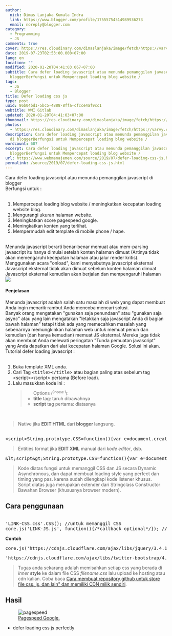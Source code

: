 ```yaml
---
author:
  nick: Dimas Lanjaka Kumala Indra
  link: https://www.blogger.com/profile/17555754514989936273
  email: noreply@blogger.com
category:
  - Programming
  - JS
comments: true
cover: https://res.cloudinary.com/dimaslanjaka/image/fetch/https://varvy.com/pagespeed/images/defer-js-block-c.png
date: 2019-07-23T02:53:00.000+07:00
lang: en
location: ""
modified: 2020-01-20T04:41:03.067+07:00
subtitle: Cara defer loading javascript atau menunda pemanggilan javascript di
  bloggerBerfungsi untuk Mempercepat loading blog website /
tags:
  - JS
  - Blogger
title: Defer loading css js
type: post
uuid: 86b04bd1-5bc5-4888-8ffa-cfcce4af9cc1
webtitle: WMI Gitlab
updated: 2020-01-20T04:41:03+07:00
thumbnail: https://res.cloudinary.com/dimaslanjaka/image/fetch/https://varvy.com/pagespeed/images/defer-js-block-c.png
photos:
  - https://res.cloudinary.com/dimaslanjaka/image/fetch/https://varvy.com/pagespeed/images/defer-js-block-c.png
description: Cara defer loading javascript atau menunda pemanggilan javascript
  di bloggerBerfungsi untuk Mempercepat loading blog website /
wordcount: 607
excerpt: Cara defer loading javascript atau menunda pemanggilan javascript di
  bloggerBerfungsi untuk Mempercepat loading blog website /
url: https://www.webmanajemen.com/source/2019/07/defer-loading-css-js.html
permalink: /source/2019/07/defer-loading-css-js.html
---
```


<div dir="ltr" style="text-align: left;" trbidi="on">Cara defer loading javascript atau menunda pemanggilan javascript di blogger<br>Berfungsi untuk :<br><br><ol style="text-align: left;"><li>Mempercepat loading blog website / meningkatkan kecepatan loading website blog.</li><li>Mengurangi ukuran halaman website.</li><li>Meningkatkan score pagespeed google.</li><li>Meningkatkan konten yang terlihat.</li><li>Mempermudah edit template di mobile phone / hape.</li></ol><br>Menunda javascript berarti benar-benar memuat atau mem-parsing javascript itu hanya dimulai setelah konten halaman dimuat (Artinya tidak akan memengaruhi kecepatan halaman atau jalur render kritis). <br>Menggunakan acara "onload", kami menyebutnya javascript eksternal Javascript eksternal tidak akan dimuat sebelum konten halaman dimuat Javascript eksternal kemudian akan berjalan dan mempengaruhi halaman <img src="https://res.cloudinary.com/dimaslanjaka/image/fetch/https://varvy.com/pagespeed/images/defer-js-block-c.png"><br><h4>Penjelasan</h4>Menunda javascript adalah salah satu masalah di web yang dapat membuat Anda ingin <strike>menarik rambut Anda mencoba mencari solusi</strike>. <br>Banyak orang mengatakan "gunakan saja penundaan" atau "gunakan saja async" atau yang lain mengatakan "letakkan saja javascript Anda di bagian bawah halaman" tetapi tidak ada yang memecahkan masalah yang sebenarnya memungkinkan halaman web untuk memuat penuh dan kemudian (dan hanya kemudian) memuat JS eksternal. Mereka juga tidak akan membuat Anda melewati peringatan "Tunda pemuatan javascript" yang Anda dapatkan dari alat kecepatan halaman Google. Solusi ini akan. <br>Tutorial defer loading javascript :<br><br><ol style="text-align: left;"><li>Buka template XML anda.</li><li>Cari Tag <kbd>&lt;title&gt;&lt;/title&gt;</kbd> atau bagian paling atas sebelum tag &lt;script&gt;&lt;/script&gt; pertama (Before load).</li><li>Lalu masukkan kode ini : <blockquote><ul>Options <small>(<sup>Choose 1</sup>)</small>: <li><b>title</b> tag: taruh dibawahnya</li><li><b>script</b> tag pertama: diatasnya</li></ul></blockquote></li></ol><br><blockquote>Native jika <b>EDIT HTML</b> dari <b>blogger </b>langsung.</blockquote><pre type="JS"><br>&lt;script&gt;String.prototype.CSS=function(){var e=document.createElement("link");e.rel="stylesheet",e.href=this;var t=document.getElementsByTagName("head")[0];window.addEventListener?window.addEventListener("load",function(){t.parentNode.insertBefore(e,t)},!1):window.attachEvent?window.attachEvent("onload",function(){t.parentNode.insertBefore(e,t)}):window.onload=t.parentNode.insertBefore(e,t)},core={js:function(e,t){var n=document.body||document.head,o=document.createElement("script");o.type="text/javascript",o.src=e,o.onreadystatechange=t,o.onload=t,n.appendChild(o)}};&lt;/script&gt;<br></pre><blockquote>Entities format jika <b>EDIT XML</b> manual dari <i>kode editor</i>, dsb.</blockquote><pre type="JS-ENT">&amp;lt;script&amp;gt;String.prototype.CSS=function(){var e=document.createElement(&amp;quot;link&amp;quot;);e.rel=&amp;quot;stylesheet&amp;quot;,e.href=this;var t=document.getElementsByTagName(&amp;quot;head&amp;quot;)[0];window.addEventListener?window.addEventListener(&amp;quot;load&amp;quot;,function(){t.parentNode.insertBefore(e,t)},!1):window.attachEvent?window.attachEvent(&amp;quot;onload&amp;quot;,function(){t.parentNode.insertBefore(e,t)}):window.onload=t.parentNode.insertBefore(e,t)},core={js:function(e,t){var n=document.body||document.head,o=document.createElement(&amp;quot;script&amp;quot;);o.type=&amp;quot;text/javascript&amp;quot;,o.src=e,o.onreadystatechange=t,o.onload=t,n.appendChild(o)}};&amp;lt;/script&amp;gt;</pre><blockquote>Kode diatas fungsi untuk memanggil CSS dan JS secara Dynamic Asynchronous, dan dapat membuat loading style yang perfect dan timing yang pas. karena sudah dilengkapi kode listener khusus. <br> Script diatas juga merupakan extender dari Stringclass Constructor Bawahan Browser (khususnya browser modern).</blockquote> <h2>Cara penggunaan</h2><pre type="js"><br>'LINK-CSS.css'.CSS(); //untuk memanggil CSS<br>core.js('LINK-JS.js', function(){/*callback optional*/}); //untuk memanggil JS/javascript<br></pre><b>Contoh</b><pre type="contoh javascript">core.js('https://cdnjs.cloudflare.com/ajax/libs/jquery/3.4.1/jquery.min.js', function(){/*callback optional*/});</pre><pre type="contoh css">'https://cdnjs.cloudflare.com/ajax/libs/twitter-bootstrap/4.0.0-alpha.4/css/bootstrap.min.css'.CSS();</pre><blockquote>Tugas anda sekarang adalah memisahkan setiap css yang berada di <i>inner</i> <b>style</b> ke dalam file CSS <i>filename.css</i> lalu upload ke hosting atau cdn kalian. Coba baca <a href="https://web-manajemen.blogspot.com/p/search.html?q=github+cdn">Cara membuat repository github untuk store file css, js, dan lain" dan memiliki CDN milik sendiri</a>.</blockquote><h2>Hasil</h2> <figure>  <img src="https://res.cloudinary.com/dimaslanjaka/image/fetch/https://speedboostr.com/wp-content/uploads/2018/01/google-page-speed-insights-explained.png" alt="pagespeed">  <figcaption><a href="https://developers.google.com/speed/pagespeed/insights/?hl=id&amp;url=https%3A%2F%2Fweb-manajemen.blogspot.com" rel="noopener noreferer nofollow">Pagespeed Google.</a></figcaption></figure> <ul><li>defer loading css js perfectly</li></ul></div>